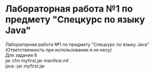 # Лабораторная работа №1 по предмету "Спецкурс по языку Java"
Лабораторная работа №1 по предмету "Спецкурс по языку Java"
(Ответственность при использовании я не несу)  
Для задания 6  
jar cfm myfirst.jar manifest.mf .  
java -jar myfirst.jar
